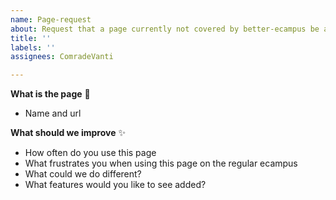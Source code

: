 ```yaml
---
name: Page-request
about: Request that a page currently not covered by better-ecampus be added
title: ''
labels: ''
assignees: ComradeVanti

---
```


**What is the page** 📃
- Name and url

**What should we improve** ✨
- How often do you use this page
- What frustrates you when using this page on the regular ecampus
- What could we do different?
- What features would you like to see added?
